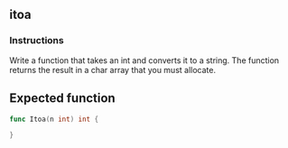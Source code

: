 ## itoa

### Instructions

Write a function that takes an int and converts it to a string.
The function returns the result in a char array that you must allocate.

## Expected function

```go
func Itoa(n int) int {

}
```